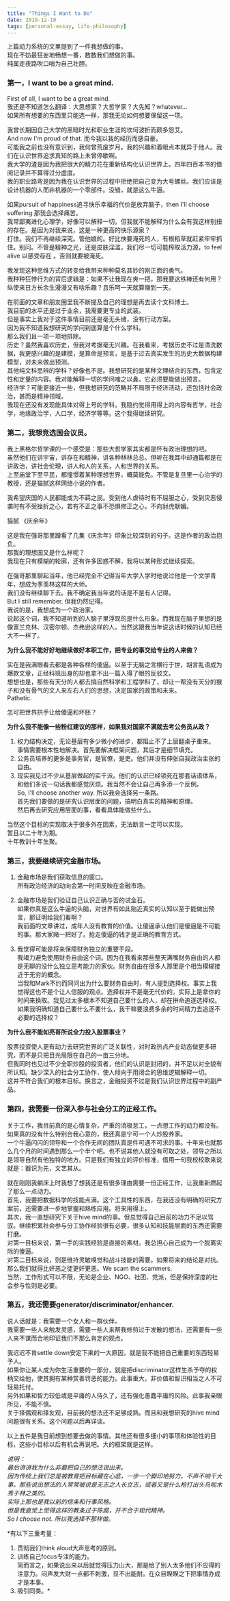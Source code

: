 ```yaml
---
title: "Things I Want to Do"
date: 2019-12-10
tags: [personal-essay, life-philosophy]
---
```




上篇动力系统的文里提到了一件我想做的事。  
现在不妨最狂妄地畅想一番，数数我们想做的事。  
纯属走夜路吹口哨为自己壮胆。
### **第一，I want to be a great mind.**

First of all, I want to be a great mind.  
我还是不知道怎么翻译：大思想家？大哲学家？大先知？whatever…  
如果所有想要的东西里只能选一样，那我无论如何想要保留这一项。

我曾长期因自己大学的黑暗时光和职业生涯的坎坷波折而颇多怨艾。  
And now I'm proud of that. 而今我以我的经历而感自豪。  
可能我之前也没有意识到，我何曾荒废岁月。我的兴趣和着眼点本就异于他人。我们在认识世界追求真知的路上未曾停歇啊。  
我大学的渣是因为我把很大的精力花在重新结构化认识世界上。四年四百本书的借阅记录并不算得过分虚度。  
我的职业路弯是因为我在认识世界的过程中拒绝把自己变为大号螺丝。我们应该是设计机器的人而非机器的一个零部件。没错，就是这么牛逼。

如果pursuit of happiness追寻快乐幸福的代价是放弃脑子，then I'll choose suffering 那我会选择痛苦。  
我常鄙夷进化心理学，好像可以解释一切。但我就不能解释为什么会有我这样别扭的存在。是因为对我来说，这是一种更高的快乐源泉？  
打住。我们不再继续深究。管他娘的。好比快要淹死的人，有根稻草就赶紧牢牢抓住。别问。不管是精神之光，还是皮肤淫滥，我们尽一切可能榨取活力源，to feel alive 以感受存在 。否则就要被淹死。

我发现这种思维方式的转变给我带来种种莫名其妙的刚正面的勇气。  
我种种狂悖行为的背后逻辑是：如果不让我现在爽一把，那我要这铁棒还有何用？纵使来日方长余生漫漫又有啥乐趣？且乐呵一天就算赚到一天。

在前面的文章和朋友圈里我不断提及自己的理想是再去读个文科博士。  
我目前的水平还是过于业余，我需要更专业的武装。  
但是事实上我对于这件事情目前还是毫无头绪，没有行动方案。  
因为我不知道我想研究的学问到底算是个什么学科。  
那么我们且一项一项地排除。  
历史？虽然我喜欢历史，但我对考据毫无兴趣。在我看来，考据历史不过是清洗数据，我更感兴趣的是建模，是算命是预言，是基于过去真实发生的历史大数据构建模型，对未来做出预测。  
其他纯文科思辨的学科？好像也不是。我想研究的是某种文理结合的东西，包含定性和定量的内容。我对能解释一切的学问嗤之以鼻。它必须要能做出预言。  
经济学？可能更接近一些，但我想研究的范畴并不局限于经济活动，还包括社会政治，甚而是精神领域。  
我现在还没有发现能具体对得上号的学科。我隐约觉得用得上的内容有哲学，社会学，地缘政治学，人口学，经济学等等。这个我得继续研究。
### **第二，我想竞选国会议员。**

我上黑格尔哲学课的一个感受是：那些大哲学家其实都是怀有政治理想的吧。  
虽然他们在讲宇宙，讲存在和精神，讲各种林林总总。但听在我耳中却通篇都是在讲政治，讲社会伦理，讲人和人的关系，人和世界的关系。  
上至庙堂下至平民，都憧憬着某种理想世界，概莫能免。不管是复旦里一心治学的教授，还是猫腻这样网络小说的作者。

我希望庆国的人民都能成为不羁之民。受到他人虐待时有不屈服之心，受到灾恶侵袭时有不受挫折之心，若有不正之事不恐惧修正之心，不向豺虎献媚。

猫腻 《庆余年》

这是我在强哥那里蹭看了几集《庆余年》印象比较深刻的句子。这是作者的政治抱负。  
那我的理想国又是什么样呢？  
我现在只有模糊的轮廓，还有许多困惑不解，我将以某种形式继续探索。

在强哥那里聊起当年，他已经完全不记得当年大学入学时他说过他是一个文学青年，想成为季羡林这样的大师。  
我们没有继续聊下去。我不确定我当年说的话是不是有人记得。  
But I still remember. 但我仍然记得。  
我说的是，我想成为一个政治家。  
说起这个词，我不知道听到的人脑子里浮现的是什么形象。而我现在脑子里想的是像富兰克林、汉密尔顿、杰弗逊这样的人。当然这跟我当年说这话时候的认知已经大不一样了。

**为什么我不能好好地继续做好本职工作，把专业的事交给专业的人来做？**

实在是我满眼看去都是各种各样的傻逼。以至于无脑之言横行于世，胡言乱语成为爆款文章，正经科班出身的却也拿不出一篇入得了眼的反驳文。  
想想也是，那些有天分的人都去搞自然科学和工程学科了，却让一帮没有天分的猴子和没有骨气的文人来左右人们的思想，决定国家的政策和未来。  
Pathetic.

怎可把世界拱手让给傻逼和坏胚？

**为什么我不能像一些粉红建议的那样，如果我对国家不满就去考公务员从政？**

1. 权力结构决定，无论基层有多少微小的进步，都阻止不了上层翻桌子重来。  
事情需要根本性地解决。首先要解决框架问题，其后才是细节填充。  
2. 公务员培养的更多是事务官，是官僚，是吏。他们并没有伸张自我政治主张的自由。  
3. 现实我见过不少从基层做起的实干派。他们的认识已经锁死在那套话语体系，和他们多说一句话我都感觉厌烦。我当然不会让自己再多添一个反例。  
So, I'll choose another way. 所以我会选择另一条路。  
首先我们要做的是研究认识层面的问题，搞明白真实的精神和原理。  
然后再去研究应用层面的事，看看具体能做些什么。

当然这个目标的实现取决于很多外在因素，无法断言一定可以实现。  
暂且以二十年为期。  
十年教训十年生聚。
### **第三，我要继续研究金融市场。**

1. 金融市场是我们获取信息的窗口。  
所有政治经济的动向会第一时间反映在金融市场。

2. 金融市场是我们验证自己认识正确与否的试金石。  
如果你真是这么牛逼的头脑，对世界有如此贴近真实的认知以至于能做出预言，那证明给我们看啊？  
我前面的文章讲过，成年人没有教育的价值。让傻逼承认他们是傻逼是不可能的事。那大家赌一把好了。抢走傻逼的钱才是正确的教育方式。

3. 我觉得可能是将来保障财务独立的重要手段。  
我竭力避免使用财务自由这个词。因为在我看来那些整天满嘴财务自由的人都是无聊的没什么独立思考能力的家伙。财务自由在很多人那里是个相当模糊接近于无穷的概念。  
当我和Mark不约而同问出为什么要财务自由时，有人提到选择权。事实上我觉得这也不是个让人信服的观点。选择权并不是毫无代价的，实际上是拿你的时间来换取。我见过太多根本不知道自己要什么的人，却在拼命追逐选择权。如果我明确知道自己要什么不要什么，我干嘛要浪费多余的时间精力去追逐不必要的选择权？

**为什么我不能如亮哥所说全力投入股票事业？**

股票投资使人更有动力去研究世界的广泛关联性，对时政热点产业动态做更多研究，而不是只把目光局限在自己的一亩三分地。  
但我同时也见过不少全职炒股的投资者，他们的认识是封闭的，并不足以对全貌有所认知。缺少深入的社会分工协作，使人倾向于用闭合的思维逻辑解释一切。  
这并不符合我们的根本目标。换言之，金融投资不过是我们认识世界过程中的副产品。
### **第四，我需要一份深入参与社会分工的正经工作。**

关于工作，我目前真的是心情复杂，严重的消极怠工，一点想工作的动力都没有。如果真的没有什么特别合我心意的，我还真是宁可一个人炒股养家。  
一个牛逼闪闪的领导和一个合作无间的团队真是件可遇不可求的事。十年来也就那么几个月的时间遇到那么一个半个吧。也不说其他人就没有可取之处，领导之所以是领导自然有他独特的地方。只是我们有独立的评价标准，借用一句我校校歌来说就是：器识为先，文艺其从。

就在刚刚我躺床上时我想了想我还是有很多理由需要一份正经工作，让我重新燃起了那么一点动力。  
首先，我要把数据科学的技能点满。这个工具性的东西，在我还没有明确的研究方案前，还需要进一步地掌握和熟练应用。将来用得上。  
其次，我一直想研究下关于hive mind的事。但总觉得自己目前的功力不足以驾驭。继续积累社会参与分工协作经验很有必要，很多认知和技能层面的东西还需要打磨。  
对第一目标来说，第一手的实践经验是直接的素材。我总担心自己成为一个脱离实际的傻逼。  
对第二目标来说，则是维持灵敏嗅觉和战斗技能的需要。如果将来的结论是对抗。那么我们就得比奸恶之徒更奸更恶。We scam the scammers.   
当然，工作形式可以不限，无论是企业、NGO、社团、党派，但是保持深度的社会参与性则是必要。
### **第五，我还需要generator/discriminator/enhancer.**

说人话就是：我需要一个女人和一群伙伴。  
我需要一些人来触发灵感，需要一些人来帮我修剪过于发散的想法，还需要有一些人来不谋而合地印证我们不那么肯定的观点。

我迟迟不肯settle down安定下来的一大原因，就是我不能把自己重要的东西轻易予人。  
如果你让某人成为你生活重要的一部分，就是把discriminator这样生杀予夺的权柄交给他，使其拥有某种赏善罚恶的能力。此事重大，非价值和智识相当之人不可轻易托付。  
另外如果和智力较低或是平庸的人待久了，还有强化愚蠢平庸的风险。此事我亲眼所见，不能不慎。  
关于择偶观和择友观，目前我的想法还不足够成熟。而且和我想研究的hive mind问题很有关系。这个问题以后再详谈。

以上五件是我目前想到想要去做的事情。其他还有很多细小的事项和体验性的目标，这些小目标以后有机会再说吧。大的框架就是这样。

*说明：  
最后讲讲我为什么非要把自己的想法说出来。  
因为传统上我们总是被教育把目标藏在心底，一步一个脚印地努力，不声不响干大事。那些说出想法的人常常被说是无志之人长立志，或者又是什么枪打出头鸟啦木秀于林之类的。  
实际上那也是我以前的信条和行事风格。  
但是我直觉上觉得这样的教条过于陈腐，并不合于现代精神。  
So I choose not. 所以我选择不那样做。*

*有以下三重考量：  
1. 贯彻我们think aloud大声思考的原则。  
2. 训练自己focus专注的能力。  
简而言之，如果说出来以后就觉得压力山大，那是给了别人太多他们不应得的注意力。闷声发大财一点都不刺激，显不出能耐。在众目睽睽之下把事情办成才是本事。  
3. 吸引同类。*
